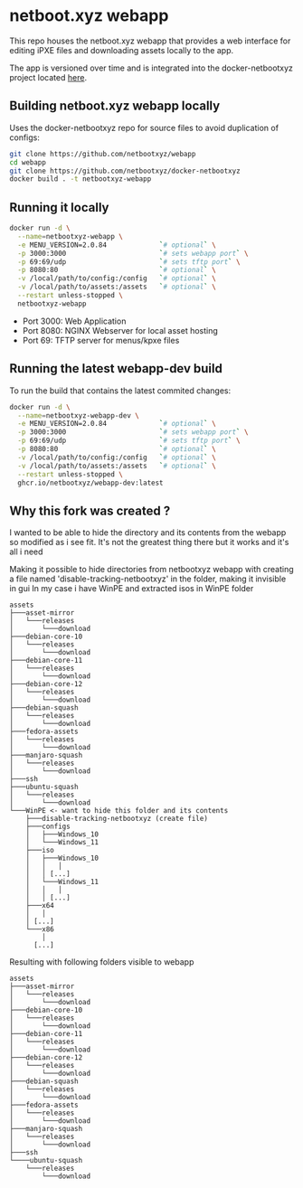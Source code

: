 # netboot.xyz webapp

This repo houses the netboot.xyz webapp that
provides a web interface for editing iPXE files
and downloading assets locally to the app.

The app is versioned over time and is integrated into the docker-netbootxyz
project located [here](https://github.com/netbootxyz/docker-netbootxyz).

## Building netboot.xyz webapp locally

Uses the docker-netbootxyz repo for source files to avoid duplication of configs:

```bash
git clone https://github.com/netbootxyz/webapp
cd webapp
git clone https://github.com/netbootxyz/docker-netbootxyz
docker build . -t netbootxyz-webapp
```

## Running it locally

```bash
docker run -d \
  --name=netbootxyz-webapp \
  -e MENU_VERSION=2.0.84             `# optional` \
  -p 3000:3000                       `# sets webapp port` \
  -p 69:69/udp                       `# sets tftp port` \
  -p 8080:80                         `# optional` \
  -v /local/path/to/config:/config   `# optional` \
  -v /local/path/to/assets:/assets   `# optional` \
  --restart unless-stopped \
  netbootxyz-webapp
```

* Port 3000: Web Application
* Port 8080: NGINX Webserver for local asset hosting
* Port 69: TFTP server for menus/kpxe files

## Running the latest webapp-dev build

To run the build that contains the latest commited changes:

```bash
docker run -d \
  --name=netbootxyz-webapp-dev \
  -e MENU_VERSION=2.0.84             `# optional` \
  -p 3000:3000                       `# sets webapp port` \
  -p 69:69/udp                       `# sets tftp port` \
  -p 8080:80                         `# optional` \
  -v /local/path/to/config:/config   `# optional` \
  -v /local/path/to/assets:/assets   `# optional` \
  --restart unless-stopped \
  ghcr.io/netbootxyz/webapp-dev:latest
```


## Why this fork was created ?
I wanted to be able to hide the directory and its contents from the webapp so modified as i see fit.
It's not the greatest thing there but it works and it's all i need

Making it possible to hide directories from netbootxyz webapp with creating a file named 'disable-tracking-netbootxyz' in the folder, making it invisible in gui
In my case i have WinPE and extracted isos  in WinPE folder
```
assets
├───asset-mirror
│   └───releases
│       └───download
├───debian-core-10
│   └───releases
│       └───download
├───debian-core-11
│   └───releases
│       └───download
├───debian-core-12
│   └───releases
│       └───download
├───debian-squash
│   └───releases
│       └───download
├───fedora-assets
│   └───releases
│       └───download
├───manjaro-squash
│   └───releases
│       └───download
├───ssh
├───ubuntu-squash
│   └───releases
│       └───download
└───WinPE <- want to hide this folder and its contents
    ├───disable-tracking-netbootxyz (create file)
    ├───configs
    │   ├───Windows_10
    │   └───Windows_11
    ├───iso
    │   ├───Windows_10
    │   │   │ 
    │   │ [...]
    │   └───Windows_11
    │   │   │ 
    │   │ [...]
    ├───x64
    │   │
    │ [...]
    └───x86
        │
      [...]
```
Resulting with following folders visible to webapp
```
assets
├───asset-mirror
│   └───releases
│       └───download
├───debian-core-10
│   └───releases
│       └───download
├───debian-core-11
│   └───releases
│       └───download
├───debian-core-12
│   └───releases
│       └───download
├───debian-squash
│   └───releases
│       └───download
├───fedora-assets
│   └───releases
│       └───download
├───manjaro-squash
│   └───releases
│       └───download
├───ssh
└────ubuntu-squash
    └───releases
        └───download
```

